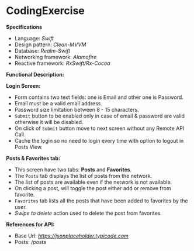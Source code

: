 # CodingExercise
**Specifications**
-  Language: *Swift*
-  Design pattern: *Clean-MVVM*
-  Database: *Realm-Swift*
-  Networking framework: *Alamofire*
-  Reactive framework: *RxSwift/Rx-Cocoa*
 
 
**Functional Description:**

**Login Screen:**
- Form contains two text fields: one is Email and other one is Password.
- Email must be a valid email address.
- Password size limitation between 8 - 15 characters.
- `Submit` button to be enabled only in case of email & password are valid otherwise it will be disabled.
- On click of `Submit` button move to next screen without any Remote API Call.
- Cache the login so no need to login every time with option to logout in Posts View.
 
**Posts & Favorites tab:**
- This screen have two tabs: **Posts** and **Favorites**.
- The `Posts` tab displays the list of posts from the network.
- The list of posts are available even if the network is not available.
- On clicking a post, will toggle the post either add or remove from favorite.
- `Favorites` tab lists all the posts that have been added to favorites by the user.
- *Swipe to delete* action used to delete the post from favorites.
 
**References for API:**
- Base Url: *https://jsonplaceholder.typicode.com*
- Posts: */posts*
